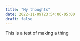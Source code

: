 ```yaml
---
title: "My thoughts"
date: 2022-11-09T23:54:06-05:00
draft: false
---
```


This is a test of making a thing
